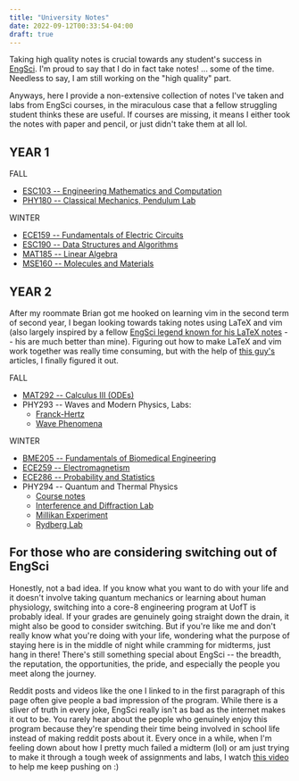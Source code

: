 ```yaml
---
title: "University Notes"
date: 2022-09-12T00:33:54-04:00
draft: true
---
```


Taking high quality notes is crucial towards any student's success in [EngSci](https://www.youtube.com/watch?v=BcPO4yhWSUg). I'm proud to say that I do in fact take notes! ... some of the time. Needless to say, I am still working on the "high quality" part. 


Anyways, here I provide a non-extensive collection of notes I've taken and labs from EngSci courses, in the miraculous case that a fellow struggling student thinks these are useful. If courses are missing, it means I either took the notes with paper and pencil, or just didn't take them at all lol.



## YEAR 1
FALL
- [ESC103 -- Engineering Mathematics and Computation](/notes/ESC103_notes.pdf)
- [PHY180 -- Classical Mechanics, Pendulum Lab](/notes/PHY180_pendulum_lab.pdf)

WINTER
- [ECE159 -- Fundamentals of Electric Circuits](/notes/ECE159_notes.pdf)
- [ESC190 -- Data Structures and Algorithms](/notes/ESC190_notes.pdf)
- [MAT185 -- Linear Algebra](/notes/MAT185_notes.pdf)
- [MSE160 -- Molecules and Materials](/notes/MSE160_notes.pdf)



## YEAR 2

After my roommate Brian got me hooked on learning vim in the second term of second year, I began looking towards taking notes using LaTeX and vim (also largely inspired by a fellow [EngSci legend known for his LaTeX notes](http://xueqilin.me/) -- his are much better than mine). Figuring out how to make LaTeX and vim work together was really time consuming, but with the help of [this guy's](https://castel.dev/) articles, I finally figured it out.

FALL
- [MAT292 -- Calculus III (ODEs)](/notes/stepfunction.png)
- PHY293 -- Waves and Modern Physics, Labs:
    - [Franck-Hertz](/notes/PHY293_franck_hertz.pdf)
    - [Wave Phenomena](/notes/PHY293_wave_phenomena.pdf)

WINTER
- [BME205 -- Fundamentals of Biomedical Engineering](/notes/BME205_notes.pdf)
- [ECE259 -- Electromagnetism](/notes/ECE259_notes.pdf)
- [ECE286 -- Probability and Statistics](/notes/ECE286_notes.pdf)
- PHY294 -- Quantum and Thermal Physics
    - [Course notes](/notes/PHY294_notes.pdf)
    - [Interference and Diffraction Lab](/notes/PHY294_int_diff.pdf)
    - [Millikan Experiment](/notes/PHY294_millikan.pdf)
    - [Rydberg Lab](/notes/PHY294_rydberg.pdf)



## For those who are considering switching out of EngSci

Honestly, not a bad idea. If you know what you want to do with your life and it doesn't involve taking quantum mechanics or learning about human physiology, switching into a core-8 engineering program at UofT is probably ideal. If your grades are genuinely going straight down the drain, it might also be good to consider switching. But if you're like me and don't really know what you're doing with your life, wondering what the purpose of staying here is in the middle of night while cramming for midterms, just hang in there! There's still something special about EngSci -- the breadth, the reputation, the opportunities, the pride, and especially the people you meet along the journey.

Reddit posts and videos like the one I linked to in the first paragraph of this page often give people a bad impression of the program. While there is a sliver of truth in every joke, EngSci really isn't as bad as the internet makes it out to be. You rarely hear about the people who genuinely enjoy this program because they're spending their time being involved in school life instead of making reddit posts about it. Every once in a while, when I'm feeling down about how I pretty much failed a midterm (lol) or am just trying to make it through a tough week of assignments and labs, I watch [this video](https://www.youtube.com/watch?v=c3s8hWgOeAs) to help me keep pushing on :)